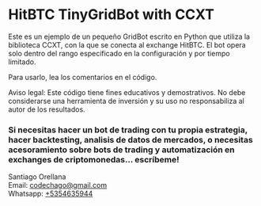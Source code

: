
<H1>HitBTC TinyGridBot with CCXT</H1>

Este es un ejemplo de un pequeño GridBot escrito en Python que utiliza la biblioteca CCXT, con la que se conecta al exchange HitBTC. El bot opera solo dentro del rango especificado en la configuración y por tiempo limitado.

Para usarlo, lea los comentarios en el código.

Aviso legal: Este código tiene fines educativos y demostrativos. No debe considerarse una herramienta de inversión y su uso no responsabiliza al autor de los resultados.

<H3>Si necesitas hacer un bot de trading con tu propia estrategia, hacer backtesting, analisis de datos de mercados, o necesitas acesoramiento sobre bots de trading y automatización en exchanges de criptomonedas... escríbeme!</H3>

Santiago Orellana <br>
Email: <a href="mailto:codechago@gmail.com?Subject=Quiero%20un%20bot%20de%20trading">codechago@gmail.com</a><br>
Whatsapp: <a href="https://wa.me/5354635944?text=Quiero un bot de trading">+5354635944</a>
